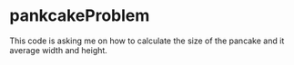 # pankcakeProblem
This code is asking me on how to calculate the size of the pancake and it average width and height.
